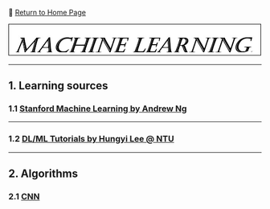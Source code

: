 :hotel: [Return to Home Page](https://github.com/geophydog/geophydog.github.io/blob/master/README.md)

![ML Icon](https://github.com/geophydog/Machine-Learning/blob/master/Images/ML.jpg)

***
## 1. Learning sources

  ### 1.1 [Stanford Machine Learning by Andrew Ng](http://www.holehouse.org/mlclass/index.html)

***

  ### 1.2 [DL/ML Tutorials by Hungyi Lee @ NTU](http://speech.ee.ntu.edu.tw/~tlkagk/talk.html)

***

## 2. Algorithms
  ### 2.1 [CNN](https://github.com/geophydog/Machine-Learning/blob/master/CNN/index.md)
